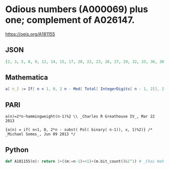 # Odious numbers \(A000069\) plus one; complement of A026147\.
https://oeis.org/A181155
## JSON
```JSON
[2, 3, 5, 8, 9, 12, 14, 15, 17, 20, 22, 23, 26, 27, 29, 32, 33, 36, 38, 39, 42, 43, 45, 48, 50, 51, 53, 56, 57, 60, 62, 63, 65, 68, 70, 71, 74, 75, 77, 80, 82, 83, 85, 88, 89, 92, 94, 95, 98, 99, 101, 104, 105, 108, 110, 111, 113, 116, 118, 119, 122, 123, 125, 128, 129, 132]
```
## Mathematica
```Mathematica
a[ n_] := If[ n < 1, 0, 2 n - Mod[ Total[ IntegerDigits[ n - 1, 2]], 2]] (* _Michael Somos_, Jun 09 2013 *)
```
## PARI
```PARI
a(n)=2*n-hammingweight(n-1)%2 \\ _Charles R Greathouse IV_, Mar 22 2013
```
```PARI
{a(n) = if( n<1, 0, 2*n - subst( Pol( binary( n-1)), x, 1)%2)} /* _Michael Somos_, Jun 09 2013 */
```
## Python
```Python
def A181155(n): return 1+((m:=n-1)<<1)+(m.bit_count()&1^1) # _Chai Wah Wu_, Mar 03 2023
```
